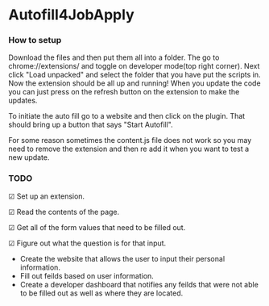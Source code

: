 # Autofill4JobApply
### How to setup
Download the files and then put them all into a folder. The go to chrome://extensions/ and toggle on developer mode(top right corner). Next click "Load unpacked" and select the folder that you have put the scripts in. Now the extension should be all up and running! When you update the code you can just press on the refresh button on the extension to make the updates.

To initiate the auto fill go to a website and then click on the plugin. That should bring up a button that says "Start Autofill".

For some reason sometimes the content.js file does not work so you may need to remove the extension and then re add it when you want to test a new update.

### TODO
☑ Set up an extension.

☑ Read the contents of the page. 

☑ Get all of the form values that need to be filled out. 

☑ Figure out what the question is for that input.
- Create the website that allows the user to input their personal information.
- Fill out feilds based on user information.
- Create a developer dashboard that notifies any feilds that were not able to be filled out as well as where they are located.
